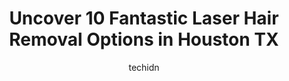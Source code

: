 ---
layout: ampstory
image: https://i0.wp.com/www.depkes.org/wp-content/uploads/2023/06/laser-hair-removal-0-in-houston-tx-1685759348.jpeg?resize=640,853
author: techidn
featured: false
description: Discover the impressive array of Laser Hair Removal options in Houston TX, where you can find 10 of the largest Laser Hair Removal establishments in the area. From renowned classics to hidde
title: Uncover 10 Fantastic Laser Hair Removal Options in Houston TX
cover:
   title: Uncover 10 Fantastic Laser Hair Removal Options in Houston TX
   subtitle: Rickpate
   background: https://www.depkes.org/wp-content/uploads/2023/06/laser-hair-removal-0-in-houston-tx-1685759348.jpeg

pages: 
 - layout: thirds
   top: <h1>#1 Clearstone Spa</h1>
   bottom: "<p>I had my first sessions (lower legs & brzilian plus) about 1 1/2 weeks ago and I could not be more PLEASED. My results already are amazing, I almost cried when my hair st</p>"
   background: https://www.depkes.org/wp-content/uploads/2023/06/laser-hair-removal-1-in-houston-tx-1685759349.jpeg
   backgroundblur: true
 - layout: thirds
   top: <h1>#2 Renova Laser Hair Removal & MedSpa</h1>
   bottom: "<p>Love love love Renova! This place was recommended by a friend and I was so nervous about getting the treatments done but super glad I did. Ive looked at other places but </p>"
   background: https://www.depkes.org/wp-content/uploads/2023/06/laser-hair-removal-2-in-houston-tx-1685759350.jpeg
   cta:
      link: https://www.depkes.org/blog/uncover-10-fantastic-laser-hair-removal-options-in-houston-tx/
      text: Uncover 10 Fantastic Laser Hair Removal Options in Houston TX
 - layout: thirds
   top: <h1>#3 Ideal Image Washington Heights</h1>
   bottom: "<p>183 Heights Blvd, Houston, TX 77007, United States</p>"
   background: https://www.depkes.org/wp-content/uploads/2023/06/laser-hair-removal-3-in-houston-tx-1685759350.png
   cta:
      link: https://www.depkes.org/blog/uncover-10-fantastic-laser-hair-removal-options-in-houston-tx/
      text: Uncover 10 Fantastic Laser Hair Removal Options in Houston TX
 - layout: thirds
   top: <h1>#4 SEV Laser</h1>
   bottom: "<p>4340 Westheimer Rd Unit 120, Houston, TX 77027, United States</p>"
   background: https://images.unsplash.com/photo-1599422314077-f4dfdaa4cd09?ixlib=rb-4.0.3&ixid=MnwxMjA3fDB8MHxwaG90by1wYWdlfHx8fGVufDB8fHx8&auto=format&fit=crop&w=640&h=853&q=80
   cta:
      link: https://www.depkes.org/blog/uncover-10-fantastic-laser-hair-removal-options-in-houston-tx/
      text: Uncover 10 Fantastic Laser Hair Removal Options in Houston TX
 - layout: thirds
   top: <h1>#5 Clearstone Laser Hair Removal</h1>
   bottom: "<p>2031 Post Oak Blvd, Houston, TX 77056, United States</p>"
   background: https://images.unsplash.com/photo-1547366785-564103df7e13?ixlib=rb-4.0.3&ixid=MnwxMjA3fDB8MHxwaG90by1wYWdlfHx8fGVufDB8fHx8&auto=format&fit=crop&w=640&h=853&q=80
   cta:
      link: https://www.depkes.org/blog/uncover-10-fantastic-laser-hair-removal-options-in-houston-tx/
      text: Uncover 10 Fantastic Laser Hair Removal Options in Houston TX
 - layout: thirds
   top: <h1>#6 LaserAway</h1>
   bottom: "<p>5385 Westheimer Rd, Houston, TX 77056, United States</p>"
   background: https://images.unsplash.com/photo-1510906594845-bc082582c8cc?ixlib=rb-4.0.3&ixid=MnwxMjA3fDB8MHxwaG90by1wYWdlfHx8fGVufDB8fHx8&auto=format&fit=crop&w=640&h=853&q=80
   cta:
      link: https://www.depkes.org/blog/uncover-10-fantastic-laser-hair-removal-options-in-houston-tx/
      text: Uncover 10 Fantastic Laser Hair Removal Options in Houston TX
 - layout: thirds
   top: <h1>#7 Milan Laser Houston</h1>
   bottom: "<p>525 Sawdust Rd, Spring, TX 77380, United States</p>"
   background: https://images.unsplash.com/photo-1489648022186-8f49310909a0?ixlib=rb-4.0.3&ixid=MnwxMjA3fDB8MHxwaG90by1wYWdlfHx8fGVufDB8fHx8&auto=format&fit=crop&w=640&h=853&q=80
   cta:
      link: https://www.depkes.org/blog/uncover-10-fantastic-laser-hair-removal-options-in-houston-tx/
      text: Uncover 10 Fantastic Laser Hair Removal Options in Houston TX
 - layout: thirds
   middle: Continue reading...
   background: https://images.unsplash.com/photo-1552083974-186346191183?ixlib=rb-4.0.3&ixid=MnwxMjA3fDB8MHxwaG90by1wYWdlfHx8fGVufDB8fHx8&auto=format&fit=crop&w=640&h=853&q=80
   cta:
      link: https://www.depkes.org/blog/uncover-10-fantastic-laser-hair-removal-options-in-houston-tx/
      text: Uncover 10 Fantastic Laser Hair Removal Options in Houston TX
      
---